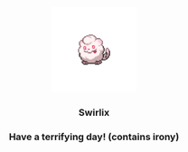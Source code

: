 <p align="center">
    <img src="https://raw.githubusercontent.com/PokeAPI/sprites/master/sprites/pokemon/684.png" width="150" height="150">
</p>
<h3 align="center"> <b>Swirlix</b></h3>
<h3 align="center">Have a terrifying day! (contains irony)</h3>
